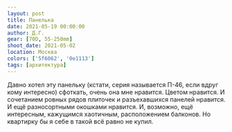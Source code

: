 ```yaml
---
layout: post
title: Панелька
date: 2021-05-19 00:00:00
author: Д.Г.
gear: [70D, 55-250mm]
shoot_date: 2021-05-02
location: Москва
colors: ['5f6062', '0e1113']
tags: [архитектура]
---
```

Давно хотел эту панельку (кстати, серия называется П-46, если вдруг кому интересно) сфоткать, очень она мне нравится. Цветом нравится. И сочетанием ровных рядов плиточек и разъехавшихся панелей нравится. И ещё разносортными окошками нравится. И, возможно, ещё интересным, кажущимся хаотичным, расположением балконов. Но квартирку бы я себе в такой всё равно не купил.
